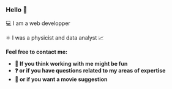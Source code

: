 ### Hello 👋
💻 I am a web developper

⚛️ I was a physicist and data analyst 📈

**Feel free to contact me:**
- **💼 If you think working with me might be fun**
- **❓ or if you have questions related to my areas of expertise**
- **🍿 or if you want a movie suggestion**





<!--
**mdtarhini/mdtarhini** is a ✨ _special_ ✨ repository because its `README.md` (this file) appears on your GitHub profile.

Here are some ideas to get you started:

- 🔭 I’m currently working on ...
- 🌱 I’m currently learning ...
- 👯 I’m looking to collaborate on ...
- 🤔 I’m looking for help with ...
- 💬 Ask me about ...
- 📫 How to reach me: ...
- 😄 Pronouns: ...
- ⚡ Fun fact: ...
-->
